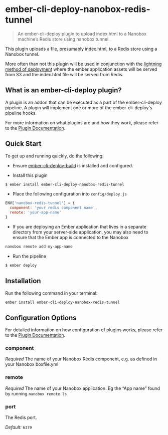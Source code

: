 # ember-cli-deploy-nanobox-redis-tunnel

> An ember-cli-deploy plugin to upload index.html to a Nanobox machine’s Redis store using nanobox tunnel.

This plugin uploads a file, presumably index.html, to a Redis store using a Nanobox tunnel.

More often than not this plugin will be used in conjunction with the [lightning method of deployment][1] where the ember application assets will be served from S3 and the index.html file will be served from Redis.

## What is an ember-cli-deploy plugin?

A plugin is an addon that can be executed as a part of the ember-cli-deploy pipeline. A plugin will implement one or more of the ember-cli-deploy's pipeline hooks.

For more information on what plugins are and how they work, please refer to the [Plugin Documentation][2].

## Quick Start
To get up and running quickly, do the following:

- Ensure [ember-cli-deploy-build][4] is installed and configured.

- Install this plugin

```bash
$ ember install ember-cli-deploy-nanobox-redis-tunnel
```

- Place the following configuration into `config/deploy.js`

```javascript
ENV['nanobox-redis-tunnel'] = {
  component: 'your redis component name',
  remote: 'your-app-name'
}
```

- If you are deploying an Ember application that lives in a separate directory from your server-side application, you may also need to ensure that the Ember app is connected to the Nanobox  
  
```bash  
nanobox remote add my-app-name
```

- Run the pipeline

```bash
$ ember deploy
```

## Installation
Run the following command in your terminal:

```bash
ember install ember-cli-deploy-nanobox-redis-tunnel
```

## Configuration Options

For detailed information on how configuration of plugins works, please refer to the [Plugin Documentation][2].

### component

*Required* The name of your Nanobox Redis component, e.g. as defined in your Nanobox boxfile.yml

### remote

*Required* The name of your Nanobox application. Eg the “App name” found by running `nanobox remote ls`

### port

The Redis port.

*Default:* `6379`



[1]: https://github.com/ember-cli-deploy/ember-cli-deploy-lightning-pack "ember-cli-deploy-lightning-pack"
[2]: http://ember-cli-deploy.com/docs/v1.0.x/using-plugins/ "Plugin Documentation"
[4]: https://github.com/ember-cli-deploy/ember-cli-deploy-build "ember-cli-deploy-build"
